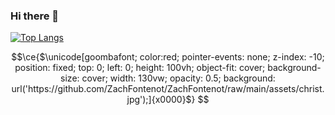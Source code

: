 ### Hi there 👋

<!--
**ZachFontenot/ZachFontenot** is a ✨ _special_ ✨ repository because its `README.md` (this file) appears on your GitHub profile.

Here are some ideas to get you started:

- 🔭 I’m currently working on ...
- 🌱 I’m currently learning ...
- 👯 I’m looking to collaborate on ...
- 🤔 I’m looking for help with ...
- 💬 Ask me about ...
- 📫 How to reach me: ...
- 😄 Pronouns: ...
- ⚡ Fun fact: ...
[![GitHub Stats](https://github-readme-stats.vercel.app/api?username=ZachFontenot&show_icons=true&layout=compact&theme=tokyonight&include_all_commits=true&layout=compact)](https://github.com/anuraghazra/github-readme-stats)


-->
[![Top Langs](https://github-readme-stats.vercel.app/api/top-langs/?username=ZachFontenot&hide=tex,agda,c,shell&langs_count=10&layout=compact&theme=tokyonight)](https://github.com/anuraghazra/github-readme-stats)

```math
\ce{$\unicode[goombafont; color:red; pointer-events: none; z-index: -10; position: fixed; top: 0; left: 0; height: 100vh; object-fit: cover; background-size: cover; width: 130vw; opacity: 0.5; background: url('https://github.com/ZachFontenot/ZachFontenot/raw/main/assets/christ.jpg');]{x0000}$}

